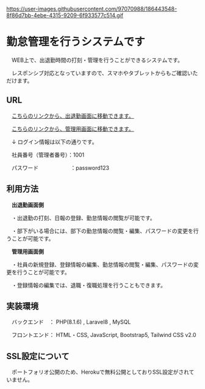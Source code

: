 https://user-images.githubusercontent.com/97070988/186443548-8f86d7bb-4ebe-4315-9209-6f933577c514.gif

# 勤怠管理を行うシステムです

　WEB上で、出退勤時間の打刻・管理を行うことができるシステムです。
 
　レスポンシブ対応となっていますので、スマホやタブレットからもご確認いただけます。

## URL

　[こちらのリンクから、出退勤画面に移動できます。](https://attendance-managements.herokuapp.com/)

　[こちらのリンクから、管理用画面に移動できます。](https://attendance-managements.herokuapp.com/admin)
 
　↓ ログイン情報は以下の通りです。
  
　社員番号（管理者番号）：1001
 
　パスワード　　　　　　：password123
 
## 利用方法
　**出退勤画面側**

 　・出退勤の打刻、日報の登録、勤怠情報の閲覧が可能です。
 
 　・部下がいる場合には、部下の勤怠情報の閲覧・編集、パスワードの変更を行うことが可能です。
  
 　**管理用画面側**

　・社員の新規登録、登録情報の編集、勤怠情報の閲覧・編集、パスワードの変更を行うことが可能です。

　・登録情報の編集では、退職・復職処理を行うこともできます。

## 実装環境

　バックエンド　： PHP(8.1.6) , Laravel8  , MySQL

　フロントエンド： HTML・CSS, JavaScript, Bootstrap5, Tailwind CSS v2.0
 
## SSL設定について
　ポートフォリオ公開のため、Herokuで無料公開としておりSSL設定がされていません。
